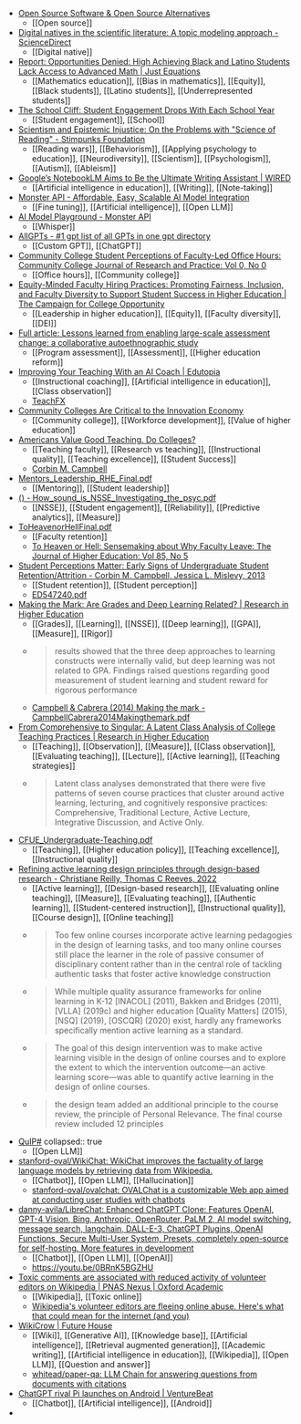 - [Open Source Software & Open Source Alternatives](https://osssoftware.org/)
	- [[Open source]]
- [Digital natives in the scientific literature: A topic modeling approach - ScienceDirect](https://www.sciencedirect.com/science/article/pii/S0747563223004272)
	- [[Digital native]]
- [Report: Opportunities Denied: High Achieving Black and Latino Students Lack Access to Advanced Math | Just Equations](https://justequations.org/resource/opportunities-denied)
	- [[Mathematics education]], [[Bias in mathematics]], [[Equity]], [[Black students]], [[Latino students]], [[Underrepresented students]]
- [The School Cliff: Student Engagement Drops With Each School Year](https://news.gallup.com/opinion/gallup/170525/school-cliff-student-engagement-drops-school-year.aspx)
	- [[Student engagement]], [[School]]
- [Scientism and Epistemic Injustice: On the Problems with "Science of Reading" - Stimpunks Foundation](https://stimpunks.org/2023/11/22/on-the-problems-with-science-of-reading/)
	- [[Reading wars]], [[Behaviorism]], [[Applying psychology to education]], [[Neurodiversity]], [[Scientism]], [[Psychologism]], [[Autism]], [[Ableism]]
- [Google’s NotebookLM Aims to Be the Ultimate Writing Assistant | WIRED](https://www.wired.com/story/googles-notebooklm-ai-ultimate-writing-assistant/)
	- [[Artificial intelligence in education]], [[Writing]], [[Note-taking]]
- [Monster API - Affordable, Easy, Scalable AI Model Integration](https://monsterapi.ai/?)
	- [[Fine tuning]], [[Artificial intelligence]], [[Open LLM]]
- [AI Model Playground - Monster API](https://monsterapi.ai/playground/speech2text?)
	- [[Whisper]]
- [AllGPTs - #1 gpt list of all GPTs in one gpt directory](https://allgpts.co/)
	- [[Custom GPT]], [[ChatGPT]]
- [Community College Student Perceptions of Faculty-Led Office Hours: Community College Journal of Research and Practice: Vol 0, No 0](https://www.tandfonline.com/doi/abs/10.1080/10668926.2023.2292095)
	- [[Office hours]], [[Community college]]
- [Equity-Minded Faculty Hiring Practices: Promoting Fairness, Inclusion, and Faculty Diversity to Support Student Success in Higher Education | The Campaign for College Opportunity](https://collegecampaign.org/publication/equity-minded-faculty-hiring-practices-promoting-fairness-inclusion-and-faculty-diversity-to-support-student-success-in-higher-education)
	- [[Leadership in higher education]], [[Equity]], [[Faculty diversity]], [[DEI]]
- [Full article: Lessons learned from enabling large-scale assessment change: a collaborative autoethnographic study](https://www.tandfonline.com/doi/full/10.1080/07294360.2023.2287730)
	- [[Program assessment]], [[Assessment]], [[Higher education reform]]
- [Improving Your Teaching With an AI Coach | Edutopia](https://www.edutopia.org/article/improving-your-teaching-ai-coach?trk=feed_main-feed-card_feed-article-content)
	- [[Instructional coaching]], [[Artificial intelligence in education]], [[Class observation]]
	- [TeachFX](https://teachfx.com/)
- [Community Colleges Are Critical to the Innovation Economy](https://www.chronicle.com/article/community-colleges-are-critical-to-the-innovation-economy)
	- [[Community college]], [[Workforce development]], [[Value of higher education]]
- [Americans Value Good Teaching. Do Colleges?](https://www.chronicle.com/article/americans-value-good-teaching-do-colleges)
	- [[Teaching faculty]], [[Research vs teaching]], [[Instructional quality]], [[Teaching excellence]], [[Student Success]]
	- [Corbin M. Campbell](http://corbincampbell.com/)
- [Mentors_Leadership_RHE_Final.pdf](https://www.researchgate.net/profile/Corbin-Campbell-2/publication/236744023_Mentors_and_College_Student_Leadership_Outcomes_The_Importance_of_Position_and_Process/links/0c96053caad1a9f9ad000000/Mentors-and-College-Student-Leadership-Outcomes-The-Importance-of-Position-and-Process.pdf)
	- [[Mentoring]], [[Student leadership]]
- [() - How_sound_is_NSSE_Investigating_the_psyc.pdf](https://d1wqtxts1xzle7.cloudfront.net/38438922/Campbell___Cabrera_2011_How_sound_is_NSSE--libre.pdf?1439246450=&response-content-disposition=inline%3B+filename%3DHow_sound_is_NSSE_Investigating_the_psyc.pdf&Expires=1702156465&Signature=c9yp51lnItJ~1tdjaUsjZYIHAUEIRJRn-d91~RuD8YAfcgcNu0n9Y-9l6uNWRFAIEtpbfZbJTMbS9khMN3pKl5ovBhc9Bh7lfrMqCYBMGk2M3CYZ74A4fDAAMgHTDdbYG6lDyFmw-gq7aKPLUydaYcvxEtLF8R0PTYVTvUpcgaty8zlFcxAsU7t1rzbwu~a9cDPFsfY-yEiKGuBHZU5ibzdkgh42QQ1n3Mkxd7v0ls0iA9R3Jx5jdDl46bZD4pdjM6ehHuhF~x7~OskWYs6TlJy45zyJpnyj-RDQzQQpDpLsT1c2osQObNpiXjtlgEZU57JjO4E9HqVRc0JbdDd~8w__&Key-Pair-Id=APKAJLOHF5GGSLRBV4ZA)
	- [[NSSE]], [[Student engagement]], [[Reliability]], [[Predictive analytics]], [[Measure]]
- [ToHeavenorHellFinal.pdf](https://www.researchgate.net/profile/Kerryann-Omeara/publication/270218653_To_Heaven_of_Hell_Sensemaking_About_Why_Faculty_Leave/links/54a314430cf257a63604de43/To-Heaven-of-Hell-Sensemaking-About-Why-Faculty-Leave.pdf)
	- [[Faculty retention]]
	- [To Heaven or Hell: Sensemaking about Why Faculty Leave: The Journal of Higher Education: Vol 85, No 5](https://www.tandfonline.com/doi/abs/10.1080/00221546.2014.11777342)
- [Student Perceptions Matter: Early Signs of Undergraduate Student Retention/Attrition - Corbin M. Campbell, Jessica L. Mislevy, 2013](https://journals.sagepub.com/doi/abs/10.2190/CS.14.4.c)
	- [[Student retention]], [[Student perception]]
	- [ED547240.pdf](https://files.eric.ed.gov/fulltext/ED547240.pdf#page=67)
- [Making the Mark: Are Grades and Deep Learning Related? | Research in Higher Education](https://link.springer.com/article/10.1007/s11162-013-9323-6)
	- [[Grades]], [[Learning]], [[NSSE]], [[Deep learning]], [[GPA]], [[Measure]], [[Rigor]]
	- >results showed that the three deep approaches to learning constructs were internally valid, but deep learning was not related to GPA. Findings raised questions regarding good measurement of student learning and student reward for rigorous performance
	- [Campbell & Cabrera (2014) Making the mark - CampbellCabrera2014Makingthemark.pdf](https://www.researchgate.net/profile/Alberto-Cabrera/publication/261699914_Making_the_Mark_Are_Grades_and_Deep_Learning_Related/links/5474d4840cf2778985ac2343/Making-the-Mark-Are-Grades-and-Deep-Learning-Related.pdf)
- [From Comprehensive to Singular: A Latent Class Analysis of College Teaching Practices | Research in Higher Education](https://link.springer.com/article/10.1007/s11162-016-9440-0)
	- [[Teaching]], [[Observation]], [[Measure]], [[Class observation]], [[Evaluating teaching]], [[Lecture]], [[Active learning]], [[Teaching strategies]]
	- >Latent class analyses demonstrated that there were five patterns of seven course practices that cluster around active learning, lecturing, and cognitively responsive practices: Comprehensive, Traditional Lecture, Active Lecture, Integrative Discussion, and Active Only.
- [CFUE_Undergraduate-Teaching.pdf](https://www.amacad.org/sites/default/files/publication/downloads/CFUE_Undergraduate-Teaching.pdf)
	- [[Teaching]], [[Higher education policy]], [[Teaching excellence]], [[Instructional quality]]
- [Refining active learning design principles through design-based research - Christiane Reilly, Thomas C Reeves, 2022](https://journals.sagepub.com/doi/full/10.1177/14697874221096140)
	- [[Active learning]], [[Design-based research]], [[Evaluating online teaching]], [[Measure]], [[Evaluating teaching]], [[Authentic learning]], [[Student-centered instruction]], [[Instructional quality]], [[Course design]], [[Online teaching]]
	- >Too few online courses incorporate active learning pedagogies in the design of learning tasks, and too many online courses still place the learner in the role of passive consumer of disciplinary content rather than in the central role of tackling authentic tasks that foster active knowledge construction
	- >While multiple quality assurance frameworks for online learning in K-12 [INACOL] (2011), Bakken and Bridges (2011), [VLLA] (2019c) and higher education [Quality Matters] (2015), [NSQ] (2019), [OSCQR] (2020) exist, hardly any frameworks specifically mention active learning as a standard.
	- >The goal of this design intervention was to make active learning visible in the design of online courses and to explore the extent to which the intervention outcome—an active learning score—was able to quantify active learning in the design of online courses.
	- >the design team added an additional principle to the course review, the principle of Personal Relevance. The final course review included 12 principles
- [QuIP#](https://cornell-relaxml.github.io/quip-sharp/)
  collapsed:: true
	- [[Open LLM]]
- [stanford-oval/WikiChat: WikiChat improves the factuality of large language models by retrieving data from Wikipedia.](https://github.com/stanford-oval/WikiChat)
	- [[Chatbot]], [[Open LLM]], [[Hallucination]]
	- [stanford-oval/ovalchat: OVALChat is a customizable Web app aimed at conducting user studies with chatbots](https://github.com/stanford-oval/ovalchat)
- [danny-avila/LibreChat: Enhanced ChatGPT Clone: Features OpenAI, GPT-4 Vision, Bing, Anthropic, OpenRouter, PaLM 2, AI model switching, message search, langchain, DALL-E-3, ChatGPT Plugins, OpenAI Functions, Secure Multi-User System, Presets, completely open-source for self-hosting. More features in development](https://github.com/danny-avila/LibreChat)
	- [[Chatbot]], [[Open LLM]], [[OpenAI]]
	- https://youtu.be/0BRnK5BGZHU
- [Toxic comments are associated with reduced activity of volunteer editors on Wikipedia | PNAS Nexus | Oxford Academic](https://academic.oup.com/pnasnexus/article/2/12/pgad385/7457939)
	- [[Wikipedia]], [[Toxic online]]
	- [Wikipedia's volunteer editors are fleeing online abuse. Here's what that could mean for the internet (and you)](https://theconversation.com/wikipedias-volunteer-editors-are-fleeing-online-abuse-heres-what-that-could-mean-for-the-internet-and-you-218517)
- [WikiCrow | Future House](https://www.futurehouse.org/wikicrow)
	- [[Wiki]], [[Generative AI]], [[Knowledge base]], [[Artificial intelligence]], [[Retrieval augmented generation]], [[Academic writing]], [[Artificial intelligence in education]], [[Wikipedia]], [[Open LLM]], [[Question and answer]]
	- [whitead/paper-qa: LLM Chain for answering questions from documents with citations](https://github.com/whitead/paper-qa)
- [ChatGPT rival Pi launches on Android | VentureBeat](https://venturebeat.com/ai/chatgpt-rival-pi-launches-on-android/)
	- [[Chatbot]], [[Artificial intelligence]], [[Android]]
-